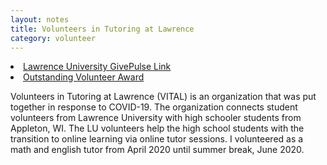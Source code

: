 ```yaml
---
layout: notes
title: Volunteers in Tutoring at Lawrence
category: volunteer
---
```

<li><a href="https://lawrence.givepulse.com/group/118032-Volunteers-in-Tutoring-at-Lawrence-VITAL">Lawrence University GivePulse Link</a></li>
<li><a href="https://www.lawrence.edu/students/volunteer/volunteer-recognition#lu-tabs-12">Outstanding Volunteer Award</a></li>


Volunteers in Tutoring at Lawrence (VITAL) is an organization that was put together in response to COVID-19.
The organization connects student volunteers from Lawrence University with high schooler students from Appleton, WI.
The LU volunteers help the high school students with the transition to online learning via online tutor sessions.
I volunteered as a math and english tutor from April 2020 until summer break, June 2020.